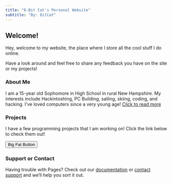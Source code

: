 ```yaml
---
title: "8-Bit Cat's Personal Website"
subtitle: "By: 8itCat"
---
```


## Welcome!

Hey, welcome to my website, the place where I store all the cool stuff I do online.

Have a look around and feel free to share any feedback you have on the site or my projects!

### About Me

I am a 15-year old Sophomore in High School in rural New Hampshire. My interests include Hackintoshing, PC Building, sailing, skiing, coding, and hacking.
I've loved computers since a very young age!
[Click to read more](https://8itcat.github.io/About-Me/)

### Projects

I have a few programming projects that I am working on! Click the link below to check them out!

<button class="button-save large">Big Fat Button</button>

### Support or Contact

Having trouble with Pages? Check out our [documentation](https://docs.github.com/categories/github-pages-basics/) or [contact support](https://support.github.com/contact) and we’ll help you sort it out. 
